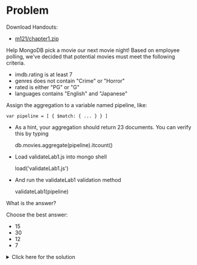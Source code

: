 # Problem
Download Handouts:
 - <a href="https://s3.amazonaws.com/edu-downloads.10gen.com/M121_2018_March/static/handouts/m121/chapter1.zip">m121/chapter1.zip</a>
 
Help MongoDB pick a movie our next movie night! Based on employee polling, we've decided that potential movies must meet the following criteria.

 - imdb.rating is at least 7
 - genres does not contain "Crime" or "Horror"
 - rated is either "PG" or "G"
 - languages contains "English" and "Japanese"

Assign the aggregation to a variable named pipeline, like:

    var pipeline = [ { $match: { ... } } ]

 - As a hint, your aggregation should return 23 documents. You can verify this by typing 

    db.movies.aggregate(pipeline).itcount()

 - Load validateLab1.js into mongo shell

    load('validateLab1.js')

 - And run the validateLab1 validation method

    validateLab1(pipeline)

What is the answer?

Choose the best answer:

 - 15
 - 30
 - 12
 - 7

<details>
  <summary>Click here for the solution</summary>
    <ul>
      <li>15</li>
	</ul>
</details>